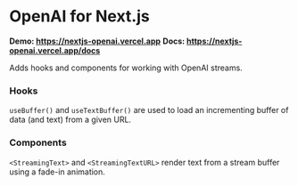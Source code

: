 # OpenAI for Next.js

**Demo: https://nextjs-openai.vercel.app**
**Docs: https://nextjs-openai.vercel.app/docs**

Adds hooks and components for working with OpenAI streams.

### Hooks

`useBuffer()` and `useTextBuffer()` are used to load an incrementing buffer of
data (and text) from a given URL.

### Components

`<StreamingText>` and `<StreamingTextURL>` render text from a stream buffer
using a fade-in animation.